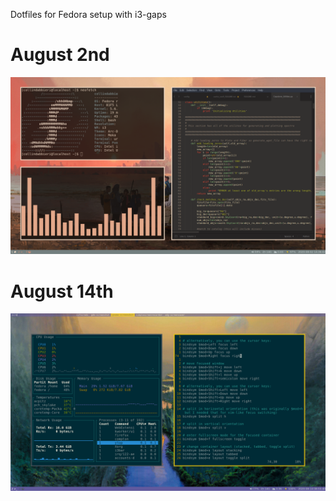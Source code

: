 Dotfiles for Fedora setup with i3-gaps

# August 2nd

![Alt text](pictures/desktop_screenshots/Aug_2_2020.png?raw=true)

# August 14th

![Alt text](pictures/desktop_screenshots/Aug_14_2020.png?raw=true)
